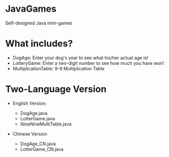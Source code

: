 # JavaGames
Self-designed Java mini-games


# What includes?
* DogAge: Enter your dog's year to see what his/her actual age is!
* LotteryGame: Enter a two-digit number to see how much you have won!
* MultiplicationTable: 9-9 Multiplication Table


# Two-Language Version
* English Version: 

  * DogAge.java 
  * LotterGame.java
  * NineNineMultiTable.java

* Chinese Version

  * DogAge_CN.java 
  * LotterGame_CN.java

